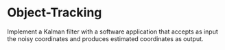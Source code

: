 # Object-Tracking
Implement a Kalman filter with a software application that accepts as input the noisy coordinates and produces estimated coordinates as output.

